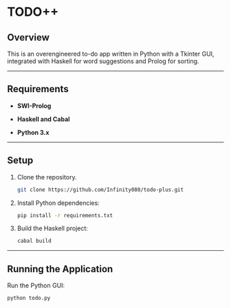# TODO++

## Overview

This is an overengineered to-do app written in Python with a Tkinter GUI, integrated with Haskell for word suggestions and Prolog for sorting.

---

## Requirements

- **SWI-Prolog**

- **Haskell and Cabal**

- **Python 3.x**

---

## Setup

1. Clone the repository.

   ```bash
   git clone https://github.com/Infinity080/todo-plus.git
   ```

2. Install Python dependencies:

   ```bash
   pip install -r requirements.txt
   ```

3. Build the Haskell project:

   ```bash
   cabal build
   ```

---

## Running the Application

Run the Python GUI:

```bash
python todo.py
```
